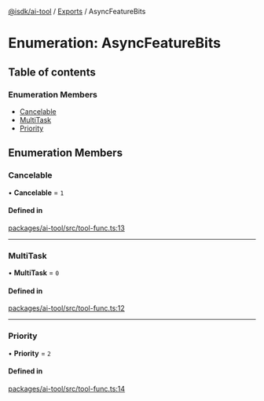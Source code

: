 [@isdk/ai-tool](../README.md) / [Exports](../modules.md) / AsyncFeatureBits

# Enumeration: AsyncFeatureBits

## Table of contents

### Enumeration Members

- [Cancelable](AsyncFeatureBits.md#cancelable)
- [MultiTask](AsyncFeatureBits.md#multitask)
- [Priority](AsyncFeatureBits.md#priority)

## Enumeration Members

### Cancelable

• **Cancelable** = ``1``

#### Defined in

[packages/ai-tool/src/tool-func.ts:13](https://github.com/isdk/ai-tool.js/blob/787e914a1f5dab2d24312399a6f123f0e8360403/src/tool-func.ts#L13)

___

### MultiTask

• **MultiTask** = ``0``

#### Defined in

[packages/ai-tool/src/tool-func.ts:12](https://github.com/isdk/ai-tool.js/blob/787e914a1f5dab2d24312399a6f123f0e8360403/src/tool-func.ts#L12)

___

### Priority

• **Priority** = ``2``

#### Defined in

[packages/ai-tool/src/tool-func.ts:14](https://github.com/isdk/ai-tool.js/blob/787e914a1f5dab2d24312399a6f123f0e8360403/src/tool-func.ts#L14)
